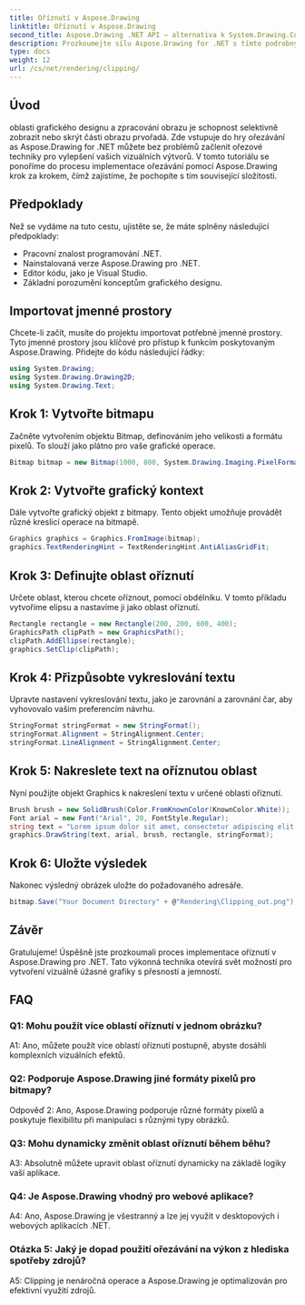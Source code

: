```yaml
---
title: Oříznutí v Aspose.Drawing
linktitle: Oříznutí v Aspose.Drawing
second_title: Aspose.Drawing .NET API – alternativa k System.Drawing.Common
description: Prozkoumejte sílu Aspose.Drawing for .NET s tímto podrobným návodem na implementaci oříznutí pro lepší grafický design.
type: docs
weight: 12
url: /cs/net/rendering/clipping/
---
```

## Úvod

oblasti grafického designu a zpracování obrazu je schopnost selektivně zobrazit nebo skrýt části obrazu prvořadá. Zde vstupuje do hry ořezávání as Aspose.Drawing for .NET můžete bez problémů začlenit ořezové techniky pro vylepšení vašich vizuálních výtvorů. V tomto tutoriálu se ponoříme do procesu implementace ořezávání pomocí Aspose.Drawing krok za krokem, čímž zajistíme, že pochopíte s tím související složitosti.

## Předpoklady

Než se vydáme na tuto cestu, ujistěte se, že máte splněny následující předpoklady:

- Pracovní znalost programování .NET.
- Nainstalovaná verze Aspose.Drawing pro .NET.
- Editor kódu, jako je Visual Studio.
- Základní porozumění konceptům grafického designu.

## Importovat jmenné prostory

Chcete-li začít, musíte do projektu importovat potřebné jmenné prostory. Tyto jmenné prostory jsou klíčové pro přístup k funkcím poskytovaným Aspose.Drawing. Přidejte do kódu následující řádky:

```csharp
using System.Drawing;
using System.Drawing.Drawing2D;
using System.Drawing.Text;
```

## Krok 1: Vytvořte bitmapu

Začněte vytvořením objektu Bitmap, definováním jeho velikosti a formátu pixelů. To slouží jako plátno pro vaše grafické operace. 

```csharp
Bitmap bitmap = new Bitmap(1000, 800, System.Drawing.Imaging.PixelFormat.Format32bppPArgb);
```

## Krok 2: Vytvořte grafický kontext

Dále vytvořte grafický objekt z bitmapy. Tento objekt umožňuje provádět různé kreslicí operace na bitmapě.

```csharp
Graphics graphics = Graphics.FromImage(bitmap);
graphics.TextRenderingHint = TextRenderingHint.AntiAliasGridFit;
```

## Krok 3: Definujte oblast oříznutí

Určete oblast, kterou chcete oříznout, pomocí obdélníku. V tomto příkladu vytvoříme elipsu a nastavíme ji jako oblast oříznutí.

```csharp
Rectangle rectangle = new Rectangle(200, 200, 600, 400);
GraphicsPath clipPath = new GraphicsPath();
clipPath.AddEllipse(rectangle);
graphics.SetClip(clipPath);
```

## Krok 4: Přizpůsobte vykreslování textu

Upravte nastavení vykreslování textu, jako je zarovnání a zarovnání čar, aby vyhovovalo vašim preferencím návrhu.

```csharp
StringFormat stringFormat = new StringFormat();
stringFormat.Alignment = StringAlignment.Center;
stringFormat.LineAlignment = StringAlignment.Center;
```

## Krok 5: Nakreslete text na oříznutou oblast

Nyní použijte objekt Graphics k nakreslení textu v určené oblasti oříznutí.

```csharp
Brush brush = new SolidBrush(Color.FromKnownColor(KnownColor.White));
Font arial = new Font("Arial", 20, FontStyle.Regular);
string text = "Lorem ipsum dolor sit amet, consectetur adipiscing elit. ..."; // (Text zkrácen pro stručnost)
graphics.DrawString(text, arial, brush, rectangle, stringFormat);
```

## Krok 6: Uložte výsledek

Nakonec výsledný obrázek uložte do požadovaného adresáře.

```csharp
bitmap.Save("Your Document Directory" + @"Rendering\Clipping_out.png");
```

## Závěr

Gratulujeme! Úspěšně jste prozkoumali proces implementace oříznutí v Aspose.Drawing pro .NET. Tato výkonná technika otevírá svět možností pro vytvoření vizuálně úžasné grafiky s přesností a jemností.

## FAQ

### Q1: Mohu použít více oblastí oříznutí v jednom obrázku?

A1: Ano, můžete použít více oblastí oříznutí postupně, abyste dosáhli komplexních vizuálních efektů.

### Q2: Podporuje Aspose.Drawing jiné formáty pixelů pro bitmapy?

Odpověď 2: Ano, Aspose.Drawing podporuje různé formáty pixelů a poskytuje flexibilitu při manipulaci s různými typy obrázků.

### Q3: Mohu dynamicky změnit oblast oříznutí během běhu?

A3: Absolutně můžete upravit oblast oříznutí dynamicky na základě logiky vaší aplikace.

### Q4: Je Aspose.Drawing vhodný pro webové aplikace?

A4: Ano, Aspose.Drawing je všestranný a lze jej využít v desktopových i webových aplikacích .NET.

### Otázka 5: Jaký je dopad použití ořezávání na výkon z hlediska spotřeby zdrojů?

A5: Clipping je nenáročná operace a Aspose.Drawing je optimalizován pro efektivní využití zdrojů.